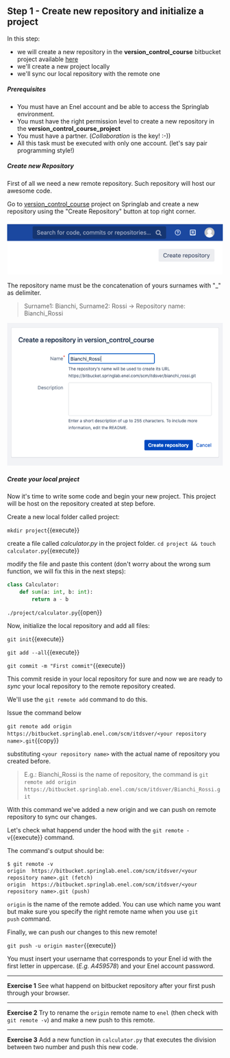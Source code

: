 ## Step 1 - Create new repository and initialize a project
In this step:
* we will create a new repository in the **version_control_course** bitbucket project available [here](https://bitbucket.springlab.enel.com/projects/ITDSVER) 
* we'll create a new project locally
* we'll sync our local repository with the remote one

##### Prerequisites
* You must have an Enel account and be able to access the Springlab environment.
* You must have the right permission level to create a new repository in the 
**version_control_course_project**
* You must have a partner. (*Collaboration* is the key! :-))
* All this task must be executed with only one account. (let's say pair programming style!)

##### Create new Repository
First of all we need a new remote repository. Such repository will host our awesome code.


Go to [version_control_course](https://bitbucket.springlab.enel.com/projects/ITDSVER) project on Springlab and create a new repository using the "Create Repository" button at top right corner.

![](./assets/create_new_repository_button.png)

The repository name must be the concatenation of yours surnames with "_" as delimiter.

> Surname1: Bianchi, Surname2: Rossi -> Repository name: Bianchi_Rossi

![](./assets/create_repo_name.png)

##### Create your local project 
Now it's time to write some code and begin your new project. This project will be host on the repository created at step before.

Create a new local folder called project:

```mkdir project```{{execute}}

create a file called *calculator.py* in the project folder.
```cd project && touch calculator.py```{{execute}}

modify the file and paste this content (don't worry about the wrong sum function, we will fix this in the next steps):

```python
class Calculator:
    def sum(a: int, b: int):
        return a - b
```

`./project/calculator.py`{{open}}

Now, initialize the local repository and add all files:

```git init```{{execute}}

```git add --all```{{execute}}

```git commit -m "First commit"```{{execute}}

This commit reside in your local repository for sure and now we are ready to *sync* your local repository to the remote repository created.

We'll use the `git remote add` command to do this.

Issue the command below 

```git remote add origin https://bitbucket.springlab.enel.com/scm/itdsver/<your repository name>.git```{{copy}}

substituting `<your repository name>` with the actual name of repository you created before.

> E.g.: Bianchi_Rossi is the name of repository, the command is `git remote add origin https://bitbucket.springlab.enel.com/scm/itdsver/Bianchi_Rossi.git`

With this command we've added a new origin and we can push on remote repository to sync our changes.

Let's check what happend under the hood with the `git remote -v`{{execute}} command.

The command's output should be:

```shell
$ git remote -v
origin  https://bitbucket.springlab.enel.com/scm/itdsver/<your repository name>.git (fetch)
origin  https://bitbucket.springlab.enel.com/scm/itdsver/<your repository name>.git (push)
```

`origin` is the name of the remote added. You can use which name you want but make sure you specify the right remote name when you use `git push` command.

Finally, we can push our changes to this new remote!

```git push -u origin master```{{execute}}

You must insert your username that corresponds to your Enel id with the first letter in uppercase. (*E.g. A459578*) and your Enel account password.

---
**Exercise 1**
See what happend on bitbucket repository after your first push through your browser.

---

**Exercise 2**
Try to rename the `origin` remote name to `enel` (then check with `git remote -v`) and make a new push to this remote. 

---

**Exercise 3**
Add a new function in `calculator.py` that executes the division between two number and push this new code.
